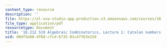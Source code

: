 ```yaml
---
content_type: resource
description: ''
file: https://ol-ocw-studio-app-production.s3.amazonaws.com/courses/18-212-algebraic-combinatorics-spring-2019/d0df5e88df68cfcd673501c47f63e15d_MIT18_212S19_lec1.pdf
file_type: application/pdf
resourcetype: Document
title: '18.212 S19 Algebraic Combinatorics, Lecture 1: Catalan numbers I'
uid: d0df5e88-df68-cfcd-6735-01c47f63e15d
---
```

